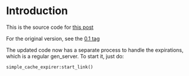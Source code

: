 # Introduction

This is the source code for [this post](http://inaka.net/blog/2013/03/05/ETS-simple-cache/)

For the original version, see the [0.1 tag](https://github.com/marcelog/simple_cache/tree/0.1)

The updated code now has a separate process to handle the expirations, which is
a regular gen_server. To start it, just do:

    simple_cache_expirer:start_link()

